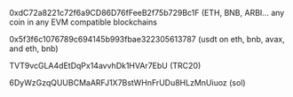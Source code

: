 0xdC72a8221c72f6a9CD86D76fFeeB2f75b729Bc1F (ETH, BNB, ARBI... any coin in any EVM compatible blockchains

0x5f3f6c1076789c694145b993fbae322305613787 (usdt on eth, bnb, avax, and eth, bnb)

TVT9vcGLA4dEtDqPx14avvhDk1HVAr7EbU (TRC20)

6DyWzGzqQUUBCMaARFJ1X7BstWHnFrUDu8HLzMnUiuoz (sol)
